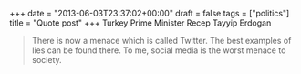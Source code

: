 +++
date = "2013-06-03T23:37:02+00:00"
draft = false
tags = ["politics"]
title = "Quote post"
+++
Turkey Prime Minister Recep Tayyip Erdogan

> There is now a menace which is called Twitter. The best examples of lies can be found there. To me, social media is the worst menace to society.
